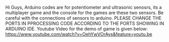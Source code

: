 Hi Guys,
Arduino codes are for potentiometer and ultrasonic senosrs, its a multiplayer game and the console for the games are these two sensors.
Be careful with the connections of sensors to arduino.
PLEASE CHANGE THE PORTS IN PPROCESSING CODE ACCORDING TO THE PORTS SHOWING IN ARDUINO IDE.
Youtube Video for the demo of game is  given below:
https://www.youtube.com/watch?v=OehYwVOrAys&feature=youtu.be
